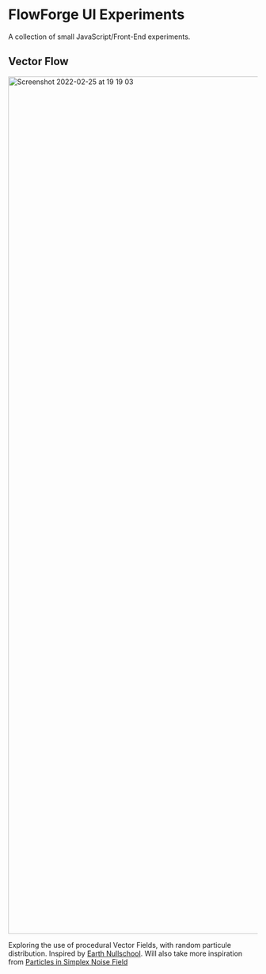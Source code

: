 # FlowForge UI Experiments

A collection of small JavaScript/Front-End experiments.

## Vector Flow

<img width="1728" alt="Screenshot 2022-02-25 at 19 19 03" src="https://user-images.githubusercontent.com/99246719/155774913-b66b16da-5dc2-442f-9999-a12101e05ace.png">

Exploring the use of procedural Vector Fields, with random particule distribution. Inspired by [Earth Nullschool](https://earth.nullschool.net/). Will also take more inspiration from [Particles in Simplex Noise Field](https://codepen.io/DonKarlssonSan/post/particles-in-simplex-noise-flow-field)
